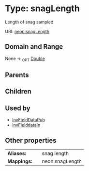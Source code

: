 
# Type: snagLength


Length of snag sampled

URI: [neon:snagLength](https://data.neonscience.org/snagLength)


## Domain and Range

None ->  <sub>OPT</sub> [Double](types/Double.md)

## Parents


## Children


## Used by

 * [InvFieldDataPub](InvFieldDataPub.md)
 * [InvFielddataIn](InvFielddataIn.md)

## Other properties

|  |  |  |
| --- | --- | --- |
| **Aliases:** | | snag length |
| **Mappings:** | | neon:snagLength |

